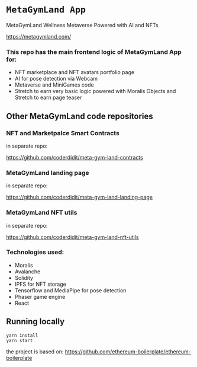 # `MetaGymLand App`

MetaGymLand Wellness Metaverse Powered with AI and NFTs

https://metagymland.com/


### This repo has the main frontend logic of MetaGymLand App for:

- NFT marketplace and NFT avatars portfolio page
- AI for pose detection via Webcam
- Metaverse and MiniGames code
- Stretch to earn very basic logic powered with Moralis Objects and Stretch to earn page teaser

## Other MetaGymLand code repositories

### NFT and Marketpalce Smart Contracts

in separate repo:

https://github.com/coderdidit/meta-gym-land-contracts

### MetaGymLand landing page

in separate repo:

https://github.com/coderdidit/meta-gym-land-landing-page

### MetaGymLand NFT utils

in separate repo:

https://github.com/coderdidit/meta-gym-land-nft-utils

### Technologies used:

- Moralis
- Avalanche
- Solidity
- IPFS for NFT storage
- Tensorflow and MediaPipe for pose detection
- Phaser game engine
- React

## Running locally

```
yarn install
yarn start
```

the project is based on: https://github.com/ethereum-boilerplate/ethereum-boilerplate
